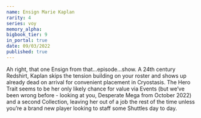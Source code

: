 ```yaml
---
name: Ensign Marie Kaplan
rarity: 4
series: voy
memory_alpha:
bigbook_tier: 9
in_portal: true
date: 09/03/2022
published: true
---
```


Ah right, that one Ensign from that…episode…show. A 24th century Redshirt, Kaplan skips the tension building on your roster and shows up already dead on arrival for convenient placement in Cryostasis. The Hero Trait seems to be her only likely chance for value via Events (but we’ve been wrong before - looking at you, Desperate Mega from October 2022) and a second Collection, leaving her out of a job the rest of the time unless you’re a brand new player looking to staff some Shuttles day to day.
